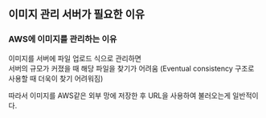 ## 이미지 관리 서버가 필요한 이유
### AWS에 이미지를 관리하는 이유

이미지를 서버에 파일 업로드 식으로 관리하면   
서버의 규모가 커졌을 때 해당 파일을 찾기가 어려움 
(Eventual consistency 구조로 사용할 때 더욱이 찾기 어려워짐)   

따라서 이미지를 AWS같은 외부 망에 저장한 후 URL을 사용하여 불러오는게 일반적이다.